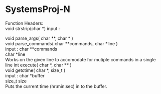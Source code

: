 # SystemsProj-N


Function Headers:  
void strstrip(char *)
input : 


void parse_args( char **, char * )  
void parse_commands( char **commands, char *line )  
input : char **commands  
        char *line  
        Works on the given line to accomodate for mutiple commands in a single line
int execute( char *, char ** )  
void getctime( char *, size_t )  
input : char *buffer  
        size_t size  
Puts the current time (hr:min:sec) in to the buffer.
